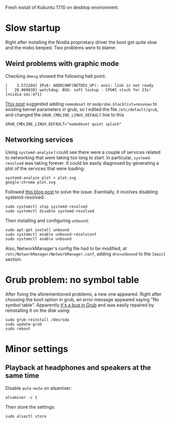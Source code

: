 Fresh install of Kubuntu 17.10 on desktop environment.

# Slow startup 
Right after installing the Nvidia proprietary driver the boot got quite slow and the mobo beeped. Two problems were to blame:

## Weird problems with graphic mode

Checking `dmesg` showed the following halt point:

    [    3.572204] IPv6: ADDRCONF(NETDEV_UP): eno1: link is not ready    
    [   28.060038] watchdog: BUG: soft lockup - CPU#1 stuck for 23s! [nvidia-smi:471]
    

[This post](https://askubuntu.com/questions/929817/nmi-watchdog-bug-soft-lockup-cpu2-stuck-for-23s-nvidia-smi566/934850#934850) suggested adding `nomodeset` or `modprobe.blacklist=nouveau` to existing kernel parameters in grub, so I edited the file `/etc/default/grub`, and changed the `GRUB_CMDLINE_LINUX_DEFAULT` line to this 

    GRUB_CMDLINE_LINUX_DEFAULT="nomodeset quiet splash"
    
## Networking services 

Using `systemd-analyze` I could see there were a couple of services related to networking that were taking too long to start. In particular, `systemd-resolved` was taking forever. It could be easily diagnosed by generating a plot of the services that were loading:

    systemd-analyze plot > plot.svg
    google-chrome plot.svg
    
Followed [this blog post](https://blobfolio.com/2017/05/fix-linux-dns-issues-caused-by-systemd-resolved/) to solve the issue. Esentially, it involves disabling systemd-resolved:

    sudo systemctl stop systemd-resolved
    sudo systemctl disable systemd-resolved
    
Then installing and configuring `unbound`:

    sudo apt-get install unbound
    sudo systemctl enable unbound-resolvconf
    sudo systemctl enable unbound
    
Also, NetworkManager's config file had to be modified, at `/etc/NetworkManager/NetworkManager.conf`, adding `dns=unbound` to the `[main]` section.

# Grub problem: no symbol table

After fixing the aforementioned problems, a new one appeared. Right after choosing the boot option in grub, an error message appeared saying "No symbol table". Apparently [it's a bug in Grub](https://bugs.launchpad.net/ubuntu/+source/linux/+bug/1633839) and was easily repaired by reinstalling it on the disk using:

    sudo grub-reinstall /dev/sda
    sudo update-grub
    sudo reboot
    
# Minor settings    

## Playback at headphones and speakers at the same time

Disable `auto-mute` on alsamixer:

    alsamixer -c 1

Then store the settings:

    sudo alsactl store
